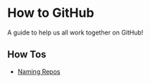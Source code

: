 # How to GitHub

A guide to help us all work together on GitHub!

## How Tos
* [Naming Repos](naming-repos.md)
